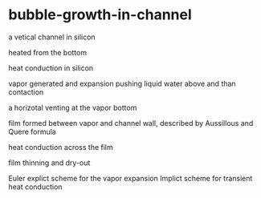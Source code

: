 # bubble-growth-in-channel
a vetical channel in silicon

heated from the bottom

heat conduction in silicon 

vapor generated and expansion pushing liquid water above 
      and than contaction
      
a horizotal venting at the vapor bottom

film formed between vapor and channel wall, described by Aussillous and Quere formula

heat conduction across the film 

film thinning and dry-out



Euler explict scheme for the vapor expansion
Implict scheme for transient heat conduction

